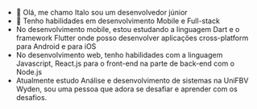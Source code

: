 - 👋 Olá, me chamo Italo sou um desenvolvedor júnior
- 👀 Tenho habilidades em desenvolvimento Mobile e Full-stack
- No desenvolvimento mobile, estou estudando a linguagem Dart e o framework Flutter onde posso desenvolver aplicações cross-platform para Android e para iOS
- No desenvolvimento web, tenho habilidades com a linguagem Javascript, React.js para o front-end na parte de back-end com o Node.js
- Atualmente estudo Análise e desenvolvimento de sistemas na UniFBV Wyden, sou uma pessoa que adora se desafiar e aprender com os desafios.
  
  

